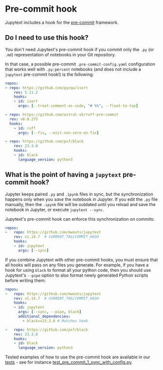 # Pre-commit hook

Jupytext includes a hook for the [pre-commit](https://pre-commit.com/) framework.

## Do I need to use this hook?

You don't need Jupytext's pre-commit hook if you commit only the `.py` (or `.md`) representation of notebooks in your Git repository.

In that case, a possible pre-commit `.pre-commit-config.yaml` configuration that works well with `.py:percent` notebooks (and does not include a `jupytext` pre-commit hook!) is the following:

```yaml
repos:
- repo: https://github.com/pycqa/isort
    rev: 5.11.2
    hooks:
    - id: isort
      args: [--treat-comment-as-code, "# %%", --float-to-top]

- repo: https://github.com/astral-sh/ruff-pre-commit
  rev: v0.0.275
  hooks:
    - id: ruff
      args: [--fix, --exit-non-zero-on-fix]

- repo: https://github.com/psf/black
    rev: 23.3.0
    hooks:
    - id: black
      language_version: python3
```

## What is the point of having a `jupytext` pre-commit hook?

Jupyter keeps paired `.py` and `.ipynb` files in sync, but the synchronization happens only when you _save_ the notebook in Jupyter. If you edit the `.py` file manually, then the `.ipynb` file will be outdated until you reload and save the notebook in Jupyter, or execute `jupytext --sync`.

Jupytext's pre-commit hook can enforce this synchronization on commits:
```yaml
repos:
-   repo: https://github.com/mwouts/jupytext
    rev: v1.14.7  # CURRENT_TAG/COMMIT_HASH
    hooks:
    - id: jupytext
      args: [--sync]
```

If you combine Jupytext with other pre-commit hooks, you must ensure that all hooks will pass on any files you generate. For example, if you have a hook for using `black` to format all your python code, then you should use Jupytext's `--pipe` option to also format newly generated Python scripts before writing them:

```yaml
repos:
-   repo: https://github.com/mwouts/jupytext
    rev: v1.14.7  # CURRENT_TAG/COMMIT_HASH
    hooks:
    - id: jupytext
      args: [--sync, --pipe, black]
      additional_dependencies:
        - black==23.3.0 # Matches hook

-   repo: https://github.com/psf/black
    rev: 23.3.0
    hooks:
    - id: black
      language_version: python3
```

Tested examples of how to use the pre-commit hook are available in our [tests](https://github.com/mwouts/jupytext/tree/main/tests/external/pre_commit) -
see for instance [test_pre_commit_1_sync_with_config.py](https://github.com/mwouts/jupytext/blob/main/tests/external/pre_commit/test_pre_commit_1_sync_with_config.py).
